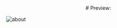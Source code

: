 <div align="center">
  # Preview:
 </div>
 
![about](https://user-images.githubusercontent.com/60194074/162658977-669e6027-c795-41b5-ae55-143356cb735b.png)
